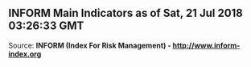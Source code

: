 ## INFORM Main Indicators as of Sat, 21 Jul 2018 03:26:33 GMT

Source: **INFORM (Index For Risk Management) - http://www.inform-index.org**